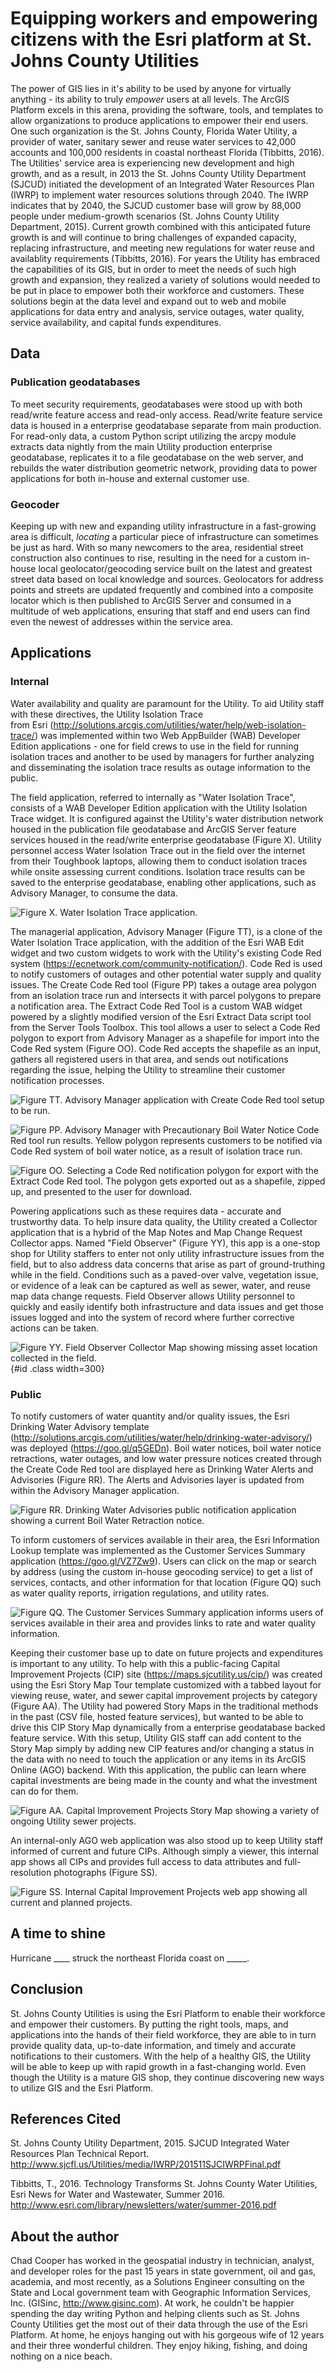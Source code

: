 # Equipping workers and empowering citizens with the Esri platform at St. Johns County Utilities

The power of GIS lies in it's ability to be used by anyone for 
virtually anything - its ability to truly _empower_ users at all 
levels. The ArcGIS Platform excels in this arena, providing the 
software, tools, and templates to allow organizations to 
produce applications to empower their end users. One such 
organization is the St. Johns County, Florida Water 
Utility, a provider of water, sanitary sewer and reuse water 
services to 42,000 accounts and 100,000 residents in coastal 
northeast Florida (Tibbitts, 2016). The Utilities' service area is experiencing 
new development and high growth, and as a result, in 2013 the St. Johns 
County Utility Department (SJCUD) initiated the 
development of an Integrated Water Resources Plan (IWRP) to 
implement water resources solutions through 2040. The IWRP 
indicates that by 2040, the SJCUD customer base will grow by 
88,000 people under medium-growth scenarios (St. Johns County 
Utility Department, 2015). Current growth combined with this 
anticipated future growth is and will continue to bring challenges 
of expanded capacity, replacing infrastructure, and meeting new 
regulations for water reuse and availablity requirements 
(Tibbitts, 2016). For years the Utility has embraced the capabilities of 
its GIS, but in order to meet the needs of such high growth 
and expansion, they realized a variety of solutions would needed 
to be put in place to empower both their workforce and 
customers. These solutions begin at the data level and expand 
out to web and mobile applications for data entry and analysis, service outages, 
water quality, service availability, and capital funds expenditures.

## Data

### Publication geodatabases

To meet security requirements, geodatabases were stood up with both 
read/write feature access and read-only access. Read/write feature service data is housed 
in a enterprise geodatabase separate from main production. For read-only data, a 
custom Python script utilizing the arcpy module extracts data nightly 
from the main Utility production enterprise geodatabase, replicates it to a file 
geodatabase on the web server, and rebuilds the water distribution 
geometric network, providing data to power applications for both 
in-house and external customer use. 

### Geocoder

Keeping up with new and expanding utility infrastructure in a fast-growing area is 
difficult, _locating_ a particular piece of infrastructure can sometimes be just 
as hard. With so many 
newcomers to the area, residential street construction also continues 
to rise, resulting in the need for a custom in-house local geolocator/geocoding 
service built on the latest and greatest street data based on local 
knowledge and sources. Geolocators for address points and streets are 
updated frequently and combined into a composite locator which is then 
published to ArcGIS Server and consumed in a multitude of web applications, 
ensuring that staff and end users can find even the newest of addresses 
within the service area.

## Applications

### Internal

Water availability and quality are paramount for the Utility. To 
aid Utility staff with these directives, the Utility Isolation Trace  
from Esri (http://solutions.arcgis.com/utilities/water/help/web-isolation-trace/) 
was implemented within two Web AppBuilder (WAB) Developer Edition applications - 
one for field crews to use in the field for running isolation traces and 
another to be used by managers for further analyzing and disseminating the 
isolation trace results as outage information to the public.

The field application, referred to internally as "Water Isolation Trace", 
consists of a WAB Developer Edition application with the Utility Isolation Trace 
widget. It is configured against the Utility's water distribution network housed in 
the publication file geodatabase and ArcGIS Server feature services housed 
in the read/write enterprise geodatabase (Figure X). Utility personnel access 
Water Isolation Trace out in the field over the internet from their Toughbook laptops, allowing 
them to conduct isolation traces while onsite assessing current 
conditions. Isolation trace results can be saved to the enterprise 
geodatabase, enabling other applications, such as Advisory Manager, to consume the data.

![Figure X. Water Isolation Trace application.](images/isolation-trace-app-1.png)

The managerial application, Advisory Manager (Figure TT), is a clone of the Water 
Isolation Trace application, with the addition of the Esri WAB Edit widget and two 
custom widgets to work with the Utility's 
existing Code Red system (https://ecnetwork.com/community-notification/). 
Code Red is used to notify customers of outages and other potential water supply 
and quality issues. The Create Code Red tool (Figure PP) takes a outage area 
polygon from an isolation trace run and intersects it with parcel polygons to 
prepare a notification area. The Extract Code Red Tool is a custom WAB widget powered 
by a slightly modified version of the Esri Extract Data script tool from the Server 
Tools Toolbox. This tool allows a user to select a Code Red polygon to export from 
Advisory Manager as a shapefile for import into the Code Red system (Figure OO). Code Red 
accepts the shapefile as an input, gathers all registered users in that 
area, and sends out notifications regarding the issue, helping the Utility to 
streamline their customer notification processes.

![Figure TT. Advisory Manager application with Create Code Red tool setup to be run.](images/advisory-manager-application-1.png)

![Figure PP. Advisory Manager with Precautionary Boil Water Notice Code Red tool run results. Yellow polygon represents customers to be notified via Code Red system of boil water notice, as a result of isolation trace run.](images/advisory-manager-application-2.png)

![Figure OO. Selecting a Code Red notification polygon for export with the Extract Code Red tool. The polygon gets exported out as a shapefile, zipped up, and presented to the user for download.](images/advisory-manager-application-3.png)

Powering applications such as these requires data - accurate and trustworthy 
data. To help insure data quality, the Utility created a Collector application 
that is a hybrid of the Map Notes and Map Change Request Collector apps. 
Named "Field Observer" (Figure YY), this app is a one-stop shop for Utility staffers to 
enter not only utility infrastructure issues from the field, but to also address data concerns 
that arise as part of ground-truthing while in the field. Conditions such as a paved-over 
valve, vegetation issue, or evidence of a leak can be captured as well as sewer, 
water, and reuse map data change requests. Field Observer allows Utility 
personnel to quickly and easily identify both infrastructure and data issues and 
get those issues logged and into the system of record where further corrective 
actions can be taken.

![Figure YY. Field Observer Collector Map showing missing asset location collected in the field.](images/field-observer-1.png){#id .class width=300}

### Public

To notify customers of water quantity and/or quality issues, the Esri 
Drinking Water Advisory template 
(http://solutions.arcgis.com/utilities/water/help/drinking-water-advisory/) 
was deployed (https://goo.gl/q5GEDn). Boil water notices, boil water notice 
retractions, water outages, and low water pressure notices created through the 
Create Code Red tool are displayed here as Drinking Water Alerts and Advisories 
(Figure RR). 
The Alerts and Advisories layer is updated from within the Advisory Manager 
application.

![Figure RR. Drinking Water Advisories public notification application showing a current Boil Water Retraction notice.](images/drinking-water-advisory-1.png) 

To inform customers of services available in their area, the Esri Information 
Lookup template was implemented as the Customer Services Summary application 
(https://goo.gl/VZ7Zw9). Users can click on the map or search by address (using the custom 
in-house geocoding service) to get a list of services, contacts, and other 
information for that location (Figure QQ) such as water quality reports, 
irrigation regulations, and utility rates.

![Figure QQ. The Customer Services Summary application informs users of services available in their area and provides links to rate and water quality information.](images/customer-services-summary-1.png)

Keeping their customer base up to date on future projects and expenditures 
is important to any utility. To help with this a public-facing Capital 
Improvement Projects (CIP) site (https://maps.sjcutility.us/cip/) was 
created using the Esri Story Map Tour template customized with a tabbed 
layout for viewing reuse, water, and sewer capital improvement projects by category (Figure AA). 
The Utility had powered Story Maps in the traditional methods in the past (CSV file, hosted 
feature services), but wanted to be able to drive this CIP Story Map dynamically 
from a enterprise geodatabase backed feature service. With this setup, Utility 
GIS staff can add content to the Story Map simply by adding new CIP features 
and/or changing a status in the data with no need to touch the application or 
any items in its ArcGIS Online (AGO) backend. With this application, the 
public can learn where capital investments are being made in the county and 
what the investment can do for them.

![Figure AA. Capital Improvement Projects Story Map showing a variety of ongoing Utility sewer projects.](images/cip-viewer-1.png)

An internal-only AGO web application was also stood up to keep Utility staff 
informed of current and future CIPs. Although simply a viewer, this internal 
app shows all CIPs and provides full access to data attributes and full-resolution 
photographs (Figure SS).

![Figure SS. Internal Capital Improvement Projects web app showing all current and planned projects.](images/cip-viewer-2.png)

## A time to shine

Hurricane ____ struck the northeast Florida coast on _____. <talk to Tom 
about the impacts these apps had on hurricane response and recovery>

## Conclusion

St. Johns County Utilities is using the Esri Platform to enable their workforce and 
empower their customers. By putting the right tools, maps, and applications into 
the hands of their field workforce, they are able to in turn provide 
quality data, up-to-date information, and timely and accurate 
notifications to their customers. With the help of a healthy GIS, 
the Utility will be able to keep up with rapid growth in a fast-changing 
world. Even though the Utility is a mature 
GIS shop, they continue discovering new ways to utilize GIS and 
the Esri Platform.

## References Cited

St. Johns County Utility Department, 2015. SJCUD Integrated 
Water Resources Plan Technical Report. 
http://www.sjcfl.us/Utilities/media/IWRP/201511SJCIWRPFinal.pdf

Tibbitts, T., 2016. Technology Transforms St. Johns County Water 
Utilities, Esri News for Water and Wastewater, Summer 2016. 
http://www.esri.com/library/newsletters/water/summer-2016.pdf

## About the author

Chad Cooper has worked in the geospatial industry in technician, analyst, 
and developer roles for the past 15 years in state government, oil and 
gas, academia, and most recently, as a Solutions Engineer consulting 
on the State and Local 
government team with Geographic Information Services, Inc. (GISinc, 
http://www.gisinc.com). At work, he couldn't be happier spending the 
day writing Python and helping clients such as St. Johns County Utilities get the most 
out of their data through the use of the Esri Platform. At home, he 
enjoys hanging out with his gorgeous wife of 12 years and their three 
wonderful children. They enjoy hiking, fishing, and doing nothing on a 
nice beach.









